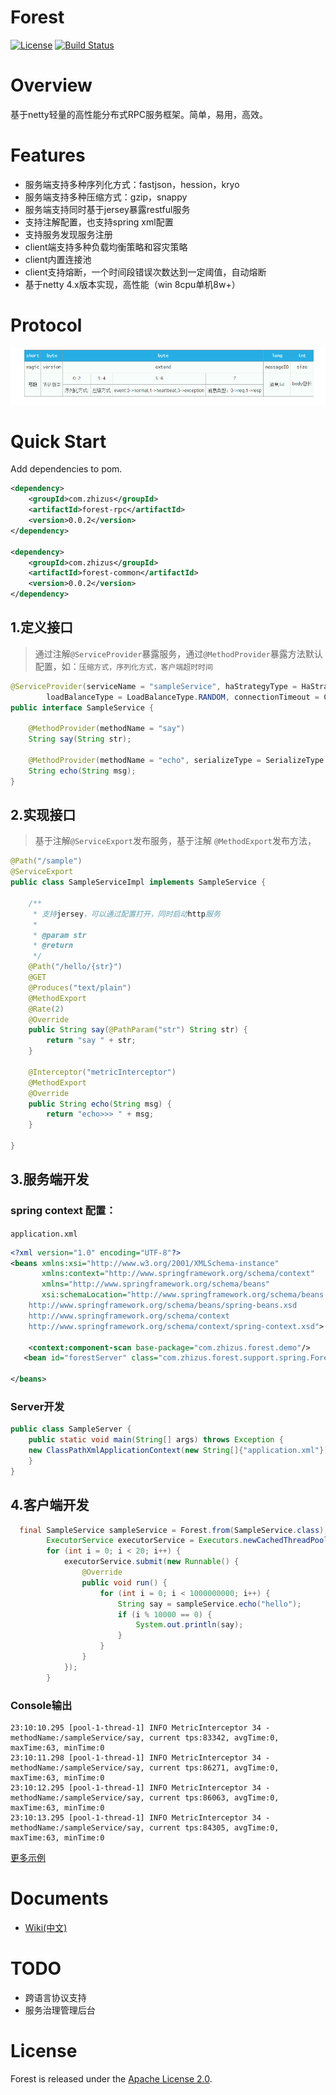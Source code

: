 # Forest
[![License](https://img.shields.io/badge/License-Apache%202.0-blue.svg)](https://github.com/dempeZheng/forest/blob/master/LICENSE)
[![Build Status](https://img.shields.io/travis/dempeZheng/forest/master.svg?label=Build)](https://travis-ci.org/dempeZheng/forest)

# Overview
基于netty轻量的高性能分布式RPC服务框架。简单，易用，高效。

# Features
- 服务端支持多种序列化方式：fastjson，hession，kryo
- 服务端支持多种压缩方式：gzip，snappy
- 服务端支持同时基于jersey暴露restful服务
- 支持注解配置，也支持spring xml配置
- 支持服务发现服务注册
- client端支持多种负载均衡策略和容灾策略
- client内置连接池
- client支持熔断，一个时间段错误次数达到一定阈值，自动熔断
- 基于netty 4.x版本实现，高性能（win 8cpu单机8w+）


# Protocol

![Alt text](./proto.png)


# Quick Start


Add dependencies to pom.

``` xml
<dependency>
    <groupId>com.zhizus</groupId>
    <artifactId>forest-rpc</artifactId>
    <version>0.0.2</version>
</dependency>

<dependency>
    <groupId>com.zhizus</groupId>
    <artifactId>forest-common</artifactId>
    <version>0.0.2</version>
</dependency>
```


## 1.定义接口

>通过注解`@ServiceProvider`暴露服务，通过`@MethodProvider`暴露方法默认配置，如：`压缩方式，序列化方式，客户端超时时间`


``` java
@ServiceProvider(serviceName = "sampleService", haStrategyType = HaStrategyType.FAIL_FAST,
        loadBalanceType = LoadBalanceType.RANDOM, connectionTimeout = Constants.CONNECTION_TIMEOUT)
public interface SampleService {

    @MethodProvider(methodName = "say")
    String say(String str);

    @MethodProvider(methodName = "echo", serializeType = SerializeType.Hession2, compressType = CompressType.None)
    String echo(String msg);
}

 ```

## 2.实现接口

>基于注解`@ServiceExport`发布服务，基于注解 `@MethodExport`发布方法，

``` java
@Path("/sample")
@ServiceExport
public class SampleServiceImpl implements SampleService {

    /**
     * 支持jersey，可以通过配置打开，同时启动http服务
     *
     * @param str
     * @return
     */
    @Path("/hello/{str}")
    @GET
    @Produces("text/plain")
    @MethodExport
    @Rate(2)
    @Override
    public String say(@PathParam("str") String str) {
        return "say " + str;
    }

    @Interceptor("metricInterceptor")
    @MethodExport
    @Override
    public String echo(String msg) {
        return "echo>>> " + msg;
    }

}

```

## 3.服务端开发

### spring context 配置：

`application.xml`

```xml
<?xml version="1.0" encoding="UTF-8"?>
<beans xmlns:xsi="http://www.w3.org/2001/XMLSchema-instance"
       xmlns:context="http://www.springframework.org/schema/context"
       xmlns="http://www.springframework.org/schema/beans"
       xsi:schemaLocation="http://www.springframework.org/schema/beans
	http://www.springframework.org/schema/beans/spring-beans.xsd
	http://www.springframework.org/schema/context
	http://www.springframework.org/schema/context/spring-context.xsd">

    <context:component-scan base-package="com.zhizus.forest.demo"/>
   <bean id="forestServer" class="com.zhizus.forest.support.spring.ForestServerBean"/>

</beans>
```

### Server开发

``` java
public class SampleServer {
    public static void main(String[] args) throws Exception {
	new ClassPathXmlApplicationContext(new String[]{"application.xml"});
    }
}

```

## 4.客户端开发

```java
  final SampleService sampleService = Forest.from(SampleService.class);
        ExecutorService executorService = Executors.newCachedThreadPool();
        for (int i = 0; i < 20; i++) {
            executorService.submit(new Runnable() {
                @Override
                public void run() {
                    for (int i = 0; i < 1000000000; i++) {
                        String say = sampleService.echo("hello");
                        if (i % 10000 == 0) {
                            System.out.println(say);
                        }
                    }
                }
            });
        }
```

### Console输出

```
23:10:10.295 [pool-1-thread-1] INFO MetricInterceptor 34 - methodName:/sampleService/say, current tps:83342, avgTime:0, maxTime:63, minTime:0
23:10:11.298 [pool-1-thread-1] INFO MetricInterceptor 34 - methodName:/sampleService/say, current tps:86271, avgTime:0, maxTime:63, minTime:0
23:10:12.295 [pool-1-thread-1] INFO MetricInterceptor 34 - methodName:/sampleService/say, current tps:86063, avgTime:0, maxTime:63, minTime:0
23:10:13.295 [pool-1-thread-1] INFO MetricInterceptor 34 - methodName:/sampleService/say, current tps:84305, avgTime:0, maxTime:63, minTime:0
```

[更多示例](https://github.com/dempeZheng/forestRPC/tree/master/forest-demo)


# Documents

* [Wiki(中文)](https://github.com/dempeZheng/forest/wiki/zh_quick_start)

# TODO

- 跨语言协议支持
- 服务治理管理后台

# License

Forest is released under the [Apache License 2.0](http://www.apache.org/licenses/LICENSE-2.0).





